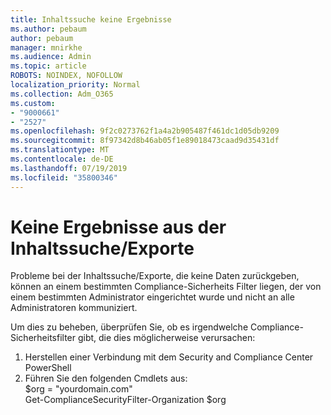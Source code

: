 ```yaml
---
title: Inhaltssuche keine Ergebnisse
ms.author: pebaum
author: pebaum
manager: mnirkhe
ms.audience: Admin
ms.topic: article
ROBOTS: NOINDEX, NOFOLLOW
localization_priority: Normal
ms.collection: Adm_O365
ms.custom:
- "9000661"
- "2527"
ms.openlocfilehash: 9f2c0273762f1a4a2b905487f461dc1d05db9209
ms.sourcegitcommit: 8f97342d8b46ab05f1e89018473caad9d35431df
ms.translationtype: MT
ms.contentlocale: de-DE
ms.lasthandoff: 07/19/2019
ms.locfileid: "35800346"
---
```

# <a name="no-results-from-content-searchexports"></a>Keine Ergebnisse aus der Inhaltssuche/Exporte

Probleme bei der Inhaltssuche/Exporte, die keine Daten zurückgeben, können an einem bestimmten Compliance-Sicherheits Filter liegen, der von einem bestimmten Administrator eingerichtet wurde und nicht an alle Administratoren kommuniziert.

Um dies zu beheben, überprüfen Sie, ob es irgendwelche Compliance-Sicherheitsfilter gibt, die dies möglicherweise verursachen:
1. Herstellen einer Verbindung mit dem Security and Compliance Center PowerShell
2. Führen Sie den folgenden Cmdlets aus:
<br>$org = "yourdomain.com"
<br>Get-ComplianceSecurityFilter-Organization $org